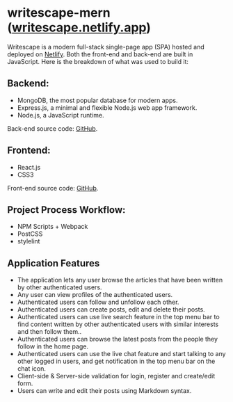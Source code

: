 # writescape-mern ([writescape.netlify.app](https://writescape.netlify.app/))

Writescape is a modern full-stack single-page app (SPA) hosted and deployed on [Netlify](https://writescape.netlify.app). Both the front-end and back-end are built in JavaScript. Here is the breakdown of what was used to build it:

## Backend:
  - MongoDB, the most popular database for modern apps.
  - Express.js, a minimal and flexible Node.js web app framework.
  - Node.js, a JavaScript runtime.

Back-end source code: [GitHub](https://github.com/ahmedhosna95/writescape-backend-api).

## Frontend:
  - React.js
  - CSS3

Front-end source code: [GitHub](https://github.com/ahmedhosna95/writescape-mern).

## Project Process Workflow:
  - NPM Scripts + Webpack
  - PostCSS
  - stylelint

## Application Features

  - The application lets any user browse the articles that have been written by other authenticated users.
  - Any user can view profiles of the authenticated users.
  - Authenticated users can follow and unfollow each other.
  - Authenticated users can create posts, edit and delete their posts.
  - Authenticated users can use live search feature in the top menu bar to find content written by other authenticated users with similar interests and then follow them..
  - Authenticated users can browse the latest posts from the people they follow in the home page.
  - Authenticated users can use the live chat feature and start talking to any other logged in users, and get notification in the top menu bar on the chat icon.
  - Client-side & Server-side validation for login, register and create/edit form.
  - Users can write and edit their posts using Markdown syntax.

